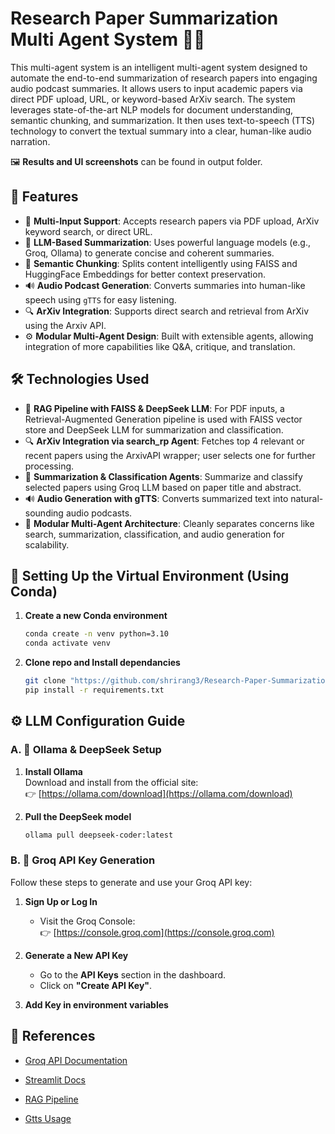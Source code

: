 
# Research Paper Summarization Multi Agent System 📝🚀

This multi-agent system is an intelligent multi-agent system designed to automate the end-to-end summarization of research papers into engaging audio podcast summaries. It allows users to input academic papers via direct PDF upload, URL, or keyword-based ArXiv search. The system leverages state-of-the-art NLP models for document understanding, semantic chunking, and summarization. It then uses text-to-speech (TTS) technology to convert the textual summary into a clear, human-like audio narration. 

🖼️ **Results and UI screenshots** can be found in output folder.


## 🔑 Features

- 📄 **Multi-Input Support**: Accepts research papers via PDF upload, ArXiv keyword search, or direct URL.
- 🧠 **LLM-Based Summarization**: Uses powerful language models (e.g., Groq, Ollama) to generate concise and coherent summaries.
- 🧩 **Semantic Chunking**: Splits content intelligently using FAISS and HuggingFace Embeddings for better context preservation.
- 🔊 **Audio Podcast Generation**: Converts summaries into human-like speech using `gTTS` for easy listening.
- 🔍 **ArXiv Integration**: Supports direct search and retrieval from ArXiv using the Arxiv API.
- ⚙️ **Modular Multi-Agent Design**: Built with extensible agents, allowing integration of more capabilities like Q&A, critique, and translation.

## 🛠️ Technologies Used

- 📄 **RAG Pipeline with FAISS & DeepSeek LLM**: For PDF inputs, a Retrieval-Augmented Generation pipeline is used with FAISS vector store and DeepSeek LLM for summarization and classification.
- 🔍 **ArXiv Integration via search_rp Agent**: Fetches top 4 relevant or recent papers using the ArxivAPI wrapper; user selects one for further processing.
- 🤖 **Summarization & Classification Agents**: Summarize and classify selected papers using Groq LLM based on paper title and abstract.
- 🔊 **Audio Generation with gTTS**: Converts summarized text into natural-sounding audio podcasts.
- 🧠 **Modular Multi-Agent Architecture**: Cleanly separates concerns like search, summarization, classification, and audio generation for scalability.




## 🧪 Setting Up the Virtual Environment (Using Conda)

1. **Create a new Conda environment**  

   ```bash
   conda create -n venv python=3.10
   conda activate venv
   ```
  
2. **Clone repo and Install dependancies** 
    ```bash
    git clone "https://github.com/shrirang3/Research-Paper-Summarization-Multi-Agent-System.git"
    pip install -r requirements.txt
    ```

## ⚙️ LLM Configuration Guide

### A. 🧠 Ollama & DeepSeek Setup

1. **Install Ollama**  
   Download and install from the official site:  
   👉 [https://ollama.com/download](https://ollama.com/download)

2. **Pull the DeepSeek model**  
   ```bash
   ollama pull deepseek-coder:latest
    ```
### B. 🔐 Groq API Key Generation

Follow these steps to generate and use your Groq API key:

1. **Sign Up or Log In**
   - Visit the Groq Console:  
     👉 [https://console.groq.com](https://console.groq.com)

2. **Generate a New API Key**
   - Go to the **API Keys** section in the dashboard.
   - Click on **"Create API Key"**.


3. **Add Key in environment variables**
    

## 🔗 References

  - [Groq API Documentation](https://console.groq.com/docs)

  - [Streamlit Docs](https://docs.streamlit.io/)

  - [RAG Pipeline](https://sebastian-petrus.medium.com/developing-rag-systems-with-deepseek-r1-ollama-f2f561cfda97)
  - [Gtts Usage](https://gtts.readthedocs.io/en/latest/)
